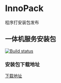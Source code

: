 # InnoPack
程序打安装包发布

## 一体机服务安装包
[![Build status](https://daixian.visualstudio.com/Pipeline/_apis/build/status/Pipeline-MRSystemPack)](https://daixian.visualstudio.com/Pipeline/_build/latest?definitionId=7)
### 安装包下载地址
[下载地址](https://daixian.visualstudio.com/ea8bbe9b-acf3-4fcc-9a30-dc332a10fb0a/_apis/build/builds/141/artifacts?artifactName=GC2000%E4%B8%80%E4%BD%93%E6%9C%BA%E6%9C%8D%E5%8A%A1%E5%AE%89%E8%A3%85&api-version=5.1-preview.5&%24format=zip)


